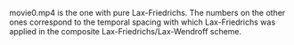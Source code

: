 movie0.mp4 is the one with pure Lax-Friedrichs. The numbers on the other ones correspond to the temporal spacing with which Lax-Friedrichs was applied in the composite Lax-Friedrichs/Lax-Wendroff scheme.